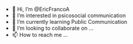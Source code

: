 - 👋 Hi, I’m @EricFrancoA
- 👀 I’m interested in psicosocial communication
- 🌱 I’m currently learning Public Communication
- 💞️ I’m looking to collaborate on ...
- 📫 How to reach me ...

<!---
EricFrancoA/EricFrancoA is a ✨ special ✨ repository because its `README.md` (this file) appears on your GitHub profile.
You can click the Preview link to take a look at your changes.
--->
